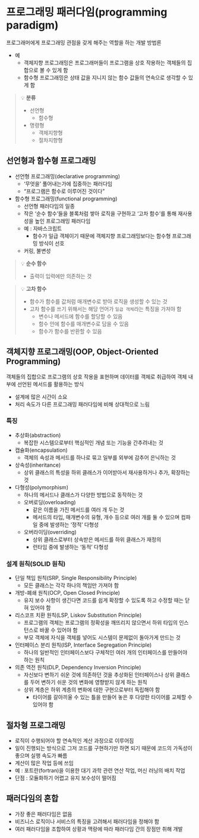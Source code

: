 

# 프로그래밍 패러다임(programming paradigm)

프로그래머에게 프로그래밍 관점을 갖게 해주는 역할을 하는 개발 방법론

- 예
    - 객체지향 프로그래밍은 프로그래머들이 프로그램을 상호 작용하는 객체들의 집합으로 볼 수 있게 함
    - 함수형 프로그래밍은 상태 값을 지니지 않는 함수 값들의 연속으로 생각할 수 있게 함


> 💡 <b>분류</b>
>
> - 선언형
>     - 함수형
> - 명령형
>     - 객체지향형
>     - 절차지향형


## 선언형과 함수형 프로그래밍

- 선언형 프로그래밍(declarative programming)
    - ‘무엇을’ 풀어내는가에 집중하는 패러다임
    - “프로그램은 함수로 이루어진 것이다”
- 함수형 프로그래밍(functional programming)
    - 선언형 패러다임의 일종
    - 작은 ‘순수 함수’들을 블록처럼 쌓아 로직을 구현하고 ‘고차 함수’를 통해 재사용성을 높인 프로그래밍 패러다임
    - 예 : 자바스크립트
        - 함수가 일급 객체이기 때문에 객체지향 프로그래밍보다는 함수형 프로그래밍 방식이 선호
    - 커링, 불변성


> 💡 <b>순수 함수</b>
>
> - 출력이 입력에만 의존하는 것



> 💡 <b>고차 함수</b>
>
> - 함수가 함수를 값처럼 매개변수로 받아 로직을 생성할 수 있는 것
> - 고차 함수를 쓰기 위해서는 해당 언어가 `일급 객체`라는 특징을 가져야 함
>     - 변수나 메서드에 함수를 할당할 수 있음
>     - 함수 안에 함수를 매개변수로 담을 수 있음
>     - 함수가 함수를 반환할 수 있음


## 객체지향 프로그래밍(OOP, Object-Oriented Programming)

객체들의 집합으로 프로그램의 상호 작용을 표현하며 데이터를 객체로 취급하여 객체 내부에 선언된 메서드를 활용하는 방식

- 설계에 많은 시간이 소요
- 처리 속도가 다른 프로그래밍 패러다임에 비해 상대적으로 느림

### 특징

- 추상화(abstraction)
    - 복잡한 시스템으로부터 핵심적인 개념 또는 기능을 간추려내는 것
- 캡슐화(encapsulation)
    - 객체의 속성과 메서드를 하나로 묶고 일부를 외부에 감추어 은닉하는 것
- 상속성(inheritance)
    - 상위 클래스의 특성을 하위 클래스가 이어받아서 재사용하거나 추가, 확장하는 것
- 다형성(polymorphism)
    - 하나의 메서드나 클래스가 다양한 방법으로 동작하는 것
    - 오버로딩(overloading)
        - 같은 이름을 가진 메서드를 여러 개 두는 것
        - 메서드의 타입, 매개변수의 유형, 개수 등으로 여러 개를 둘 수 있으며 컴파일 중에 발생하는 ‘정적’ 다형성
    - 오버라이딩(overriding)
        - 상위 클래스로부터 상속받은 메서드를 하위 클래스가 재정의
        - 런타임 중에 발생하는 ‘동적’ 다형성

### 설계 원칙(SOLID 원칙)

- 단일 책임 원칙(SRP, Single Responsibility Principle)
    - 모든 클래스는 각각 하나의 책임만 가져야 함
- 개방-폐쇄 원칙(OCP, Open Closed Principle)
    - 유지 보수 사항이 생긴다면 코드를 쉽게 확장할 수 있도록 하고 수정할 때는 닫혀 있어야 함
- 리스코프 치환 원칙(LSP, Liskov Substitution Principle)
    - 프로그램의 객체는 프로그램의 정확성을 깨뜨리지 않으면서 하위 타입의 인스턴스로 바꿀 수 있어야 함
    - 부모 객체에 자식을 객체를 넣어도 시스템이 문제없이 돌아가게 만드는 것
- 인터페이스 분리 원칙(ISP, Interface Segregation Principle)
    - 하나의 일반적인 인터페이스보다 구체적인 여러 개의 인터페이스를 만들어야 하는 원칙
- 의존 역전 원칙(DLP, Dependency Inversion Principle)
    - 자신보다 변하기 쉬운 것에 의존하던 것을 추상화된 인터페이스나 상위 클래스를 두어 변하기 쉬운 것의 변화에 영향받지 않게 하는 원칙
    - 상위 계층은 하위 계층의 변화에 대한 구현으로부터 독립해야 함
        - 타이어를 갈아끼울 수 있는 틀을 만들어 놓은 후 다양한 타이어를 교체할 수 있어야 함

## 절차형 프로그래밍

- 로직이 수행되어야 할 연속적인 계산 과정으로 이루어짐
- 일이 진행되는 방식으로 그저 코드를 구현하기만 하면 되기 때문에 코드의 가독성이 좋으며 실행 속도가 빠름
- 계산이 많은 작업 등에 쓰임
- 예 : 포트란(fortran)을 이용한 대기 과학 관련 연산 작업, 머신 러닝의 배치 작업
- 단점 : 모듈화하기 어렵고 유지 보수성이 떨어짐

## 패러다임의 혼합

- 가장 좋은 패러다임은 없음
- 비즈니스 로직이나 서비스의 특징을 고려해서 패러다임을 정해야 함
- 여러 패러다임을 조합하여 상황과 맥랑에 따라 패러다임 간의 장점만 취해 개발
